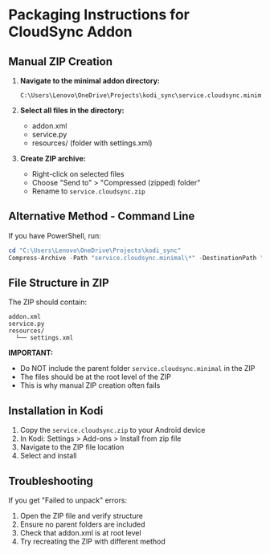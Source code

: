 # Packaging Instructions for CloudSync Addon

## Manual ZIP Creation

1. **Navigate to the minimal addon directory:**
   ```
   C:\Users\Lenovo\OneDrive\Projects\kodi_sync\service.cloudsync.minimal\
   ```

2. **Select all files in the directory:**
   - addon.xml
   - service.py  
   - resources/ (folder with settings.xml)

3. **Create ZIP archive:**
   - Right-click on selected files
   - Choose "Send to" > "Compressed (zipped) folder"
   - Rename to `service.cloudsync.zip`

## Alternative Method - Command Line

If you have PowerShell, run:
```powershell
cd "C:\Users\Lenovo\OneDrive\Projects\kodi_sync"
Compress-Archive -Path "service.cloudsync.minimal\*" -DestinationPath "service.cloudsync.zip"
```

## File Structure in ZIP

The ZIP should contain:
```
addon.xml
service.py
resources/
  └── settings.xml
```

**IMPORTANT:** 
- Do NOT include the parent folder `service.cloudsync.minimal` in the ZIP
- The files should be at the root level of the ZIP
- This is why manual ZIP creation often fails

## Installation in Kodi

1. Copy the `service.cloudsync.zip` to your Android device
2. In Kodi: Settings > Add-ons > Install from zip file
3. Navigate to the ZIP file location
4. Select and install

## Troubleshooting

If you get "Failed to unpack" errors:
1. Open the ZIP file and verify structure
2. Ensure no parent folders are included  
3. Check that addon.xml is at root level
4. Try recreating the ZIP with different method